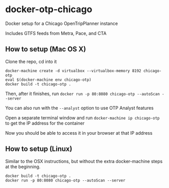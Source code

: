 # docker-otp-chicago
Docker setup for a Chicago OpenTripPlanner instance

Includes GTFS feeds from Metra, Pace, and CTA

## How to setup (Mac OS X)
Clone the repo, cd into it
```
docker-machine create -d virtualbox --virtualbox-memory 8192 chicago-otp
eval $(docker-machine env chicago-otp)
docker build -t chicago-otp .
```

Then, after it finishes, run
`docker run -p 80:8080 chicago-otp --autoScan --server`

You can also run with the `--analyst` option to use OTP Analyst features

Open a separate terminal window and run `docker-machine ip chicago-otp` to get the IP address for the container

Now you should be able to access it in your browser at that IP address

## How to setup (Linux)
Similar to the OSX instructions, but without the extra docker-machine steps at the beginning.
```
docker build -t chicago-otp .
docker run -p 80:8080 chicago-otp --autoScan --server
```
